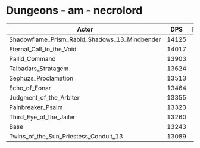 # Dungeons - am - necrolord
| Actor | DPS | Increase |
|---|:---:|:---:|
|Shadowflame_Prism_Rabid_Shadows_13_Mindbender|14125|6.66%|
|Eternal_Call_to_the_Void|14017|5.84%|
|Pallid_Command|13903|4.98%|
|Talbadars_Stratagem|13624|2.88%|
|Sephuzs_Proclamation|13513|2.04%|
|Echo_of_Eonar|13464|1.67%|
|Judgment_of_the_Arbiter|13355|0.85%|
|Painbreaker_Psalm|13323|0.60%|
|Third_Eye_of_the_Jailer|13260|0.13%|
|Base|13243|0.00%|
|Twins_of_the_Sun_Priestess_Conduit_13|13089|-1.16%|
